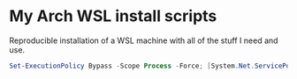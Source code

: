 # My Arch WSL install scripts
Reproducible installation of a WSL machine with all of the stuff I need and use.

```powershell
Set-ExecutionPolicy Bypass -Scope Process -Force; [System.Net.ServicePointManager]::SecurityProtocol = [System.Net.ServicePointManager]::SecurityProtocol -bor 3072; iex ((New-Object System.Net.WebClient).DownloadString('https://raw.githubusercontent.com/marengohue/wsl-arch-dotfiles/refs/heads/main/Initialize-Wsl.ps1'))
```